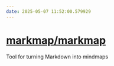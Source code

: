 ```yaml
---
date: 2025-05-07 11:52:00.579929
---
```


# [markmap/markmap](https://github.com/markmap/markmap)

Tool for turning Markdown into mindmaps